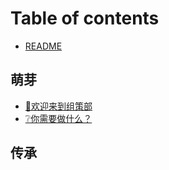 # Table of contents

* [README](README.md)

## 萌芽

* [🚀欢迎来到组策部](萌芽/欢迎来到组策部.md)
* [❔你需要做什么？](萌芽/你需要做什么.md)

## 传承
